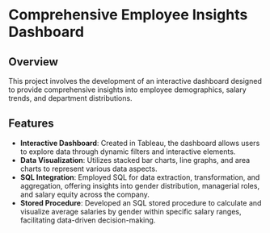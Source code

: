 # Comprehensive Employee Insights Dashboard

## Overview
This project involves the development of an interactive dashboard designed to provide comprehensive insights into employee demographics, salary trends, and department distributions.

## Features
- **Interactive Dashboard**: Created in Tableau, the dashboard allows users to explore data through dynamic filters and interactive elements.
- **Data Visualization**: Utilizes stacked bar charts, line graphs, and area charts to represent various data aspects.
- **SQL Integration**: Employed SQL for data extraction, transformation, and aggregation, offering insights into gender distribution, managerial roles, and salary equity across the company.
- **Stored Procedure**: Developed an SQL stored procedure to calculate and visualize average salaries by gender within specific salary ranges, facilitating data-driven decision-making.
